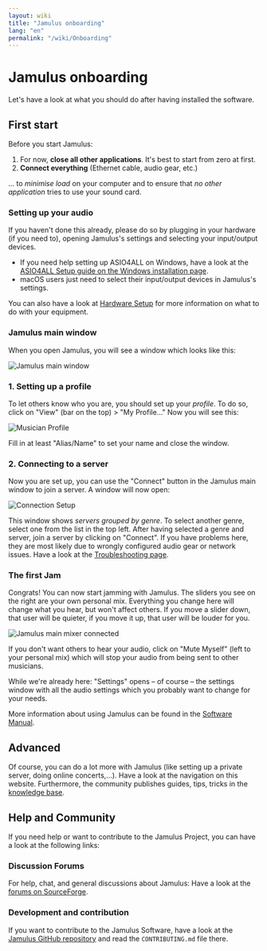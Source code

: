 ```yaml
---
layout: wiki
title: "Jamulus onboarding"
lang: "en"
permalink: "/wiki/Onboarding"
---
```

# Jamulus onboarding
Let's have a look at what you should do after having installed the software.
## First start
Before you start Jamulus:
1. For now, **close all other applications**. It's best to start from zero at first.
1. **Connect everything** (Ethernet cable, audio gear, etc.)

... to *minimise load* on your computer and to ensure that *no other application* tries to use your sound card.

### Setting up your audio
If you haven't done this already, please do so by plugging in your hardware (if you need to), opening Jamulus's settings and selecting your input/output devices.

* If you need help setting up ASIO4ALL on Windows, have a look at the [ASIO4ALL Setup guide on the Windows installation page](Installation-for-Windows#setting-up-asio4all).
* macOS users just need to select their input/output devices in Jamulus's settings.

You can also have a look at [Hardware Setup](Hardware-Setup) for more information on what to do with your equipment.

### Jamulus main window
When you open Jamulus, you will see a window which looks like this:

![Jamulus main window](https://user-images.githubusercontent.com/20726856/100796017-4cfa4500-3420-11eb-9d35-aa206d392a5a.png)

### 1. Setting up a profile
To let others know who you are, you should set up your *profile*. To do so, click on "View" (bar on the top) > "My Profile..."
Now you will see this:

![Musician Profile](https://user-images.githubusercontent.com/20726856/100796411-e590c500-3420-11eb-9b62-e50d02cb009b.png)

Fill in at least "Alias/Name" to set your name and close the window.

### 2. Connecting to a server
Now you are set up, you can use the "Connect" button in the Jamulus main window to join a server. A window will now open:

![Connection Setup](https://user-images.githubusercontent.com/20726856/102825226-a1b92c00-43de-11eb-9aa9-21d7a8576f5c.png)

This window shows *servers grouped by genre*. To select another genre, select one from the list in the top left. After having selected a genre and server, join a server by clicking on "Connect". If you have problems here, they are most likely due to wrongly configured audio gear or network issues. Have a look at the [Troubleshooting page](Client-Troubleshooting).

### The first Jam
Congrats! You can now start jamming with Jamulus. The sliders you see on the right are your own personal mix. Everything you change here will change what you hear, but won't affect others. If you move a slider down, that user will be quieter, if you move it up, that user will be louder for you.

![Jamulus main mixer connected](https://user-images.githubusercontent.com/20726856/100801241-01e43000-3428-11eb-8d61-e03b5e648971.png)

If you don't want others to hear your audio, click on "Mute Myself" (left to your personal mix) which will stop your audio from being sent to other musicians.

While we're already here: "Settings" opens – of course – the settings window with all the audio settings which you probably want to change for your needs.

More information about using Jamulus can be found in the [Software Manual](Software-Manual).

## Advanced
 Of course, you can do a lot more with Jamulus (like setting up a private server, doing online concerts,...). Have a look at the navigation on this website. Furthermore, the community publishes guides, tips, tricks in the [knowledge base](/kb/).

## Help and Community
If you need help or want to contribute to the Jamulus Project, you can have a look at the following links:

### Discussion Forums
For help, chat, and general discussions about Jamulus: Have a look at the [forums on SourceForge](https://sourceforge.net/p/llcon/discussion/).

### Development and contribution
If you want to contribute to the Jamulus Software, have a look at the [Jamulus GitHub repository](https://github.com/jamulussoftware/jamulus/) and read the `CONTRIBUTING.md` file there.

<!--Besides that, you can also contribute to this documentation: see the [Jamulus Website GitHub repository](https://github.com/jamulussoftware/jamuluswebsite) and have a look at the contribution file there.-->
